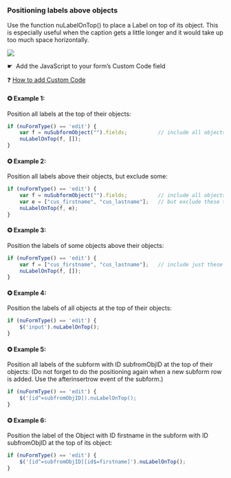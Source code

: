 ### Positioning labels above objects

Use the function nuLabelOnTop() to place a Label on top of its object.
This is especially useful when the caption gets a little longer and it would take up too much space horizontally.

<p align="left">
  <img src="screenshots/labels_on_top.gif">
</p>


☛</strong>  Add the JavaScript to your form’s Custom Code field</p>

❓ [How to add Custom Code](/codelib/common/form_add_custom_code_javascript.gif)

#### ✪ Example 1: 

Position all labels at the top of their objects:

```javascript
if (nuFormType() == 'edit') {
    var f = nuSubformObject("").fields;          // include all objects of your main form.
    nuLabelOnTop(f, []);
}
```

#### ✪ Example 2</strong>: 
  
Position all labels above their objects, but exclude some:

```javascript
if (nuFormType() == 'edit') {
    var f = nuSubformObject("").fields;          // include all objects of your form
    var e = ["cus_firstname", "cus_lastname"];   // but exclude these two objects
    nuLabelOnTop(f, e);
}
```

#### ✪ Example 3: 

Position the labels of some objects above their objects:

```javascript
if (nuFormType() == 'edit') {
    var f = ["cus_firstname", "cus_lastname"];   // include just these two objects
    nuLabelOnTop(f, []);
}
```

#### ✪ Example 4: 

Position the labels of all objects at the top of their objects:

```javascript
if (nuFormType() == 'edit') {
    $('input').nuLabelOnTop();
}
```

#### ✪ Example 5: 

Position all labels of the subform with ID subfromObjID at the top of their objects:
(Do not forget to do the positioning again when a new subform row is added. Use the afterinsertrow event of the subform.)


```javascript
if (nuFormType() == 'edit') {
    $('[id^=subfromObjID]).nuLabelOnTop();
}
```

#### ✪ Example 6: 

Position the label of the Object with ID firstname in the subform with ID subfromObjID at the top of its object:

```javascript
if (nuFormType() == 'edit') {
	$('[id^=subfromObjID][id$=firstname]').nuLabelOnTop();
}
```
